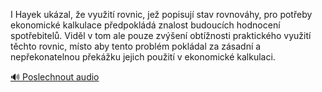 
I Hayek ukázal, že využití rovnic, jež popisují stav rovnováhy, pro potřeby ekonomické kalkulace předpokládá znalost budoucích hodnocení spotřebitelů. Viděl v tom ale pouze zvýšení obtížnosti praktického využití těchto rovnic, místo aby tento problém pokládal za zásadní a nepřekonatelnou překážku jejich použití v ekonomické kalkulaci.

[🔊 Poslechnout audio](/data/7-paragraphs/audio/chapter_182/para_002-I-Hayek-ukzal-e-vyuit-rovnic-je-popisuj-st.mp3)
